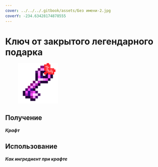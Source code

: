 ```yaml
---
cover: ../../../.gitbook/assets/Без имени-2.jpg
coverY: -234.63428174878555
---
```


# Ключ от закрытого легендарного подарка

<figure><img src="../../../.gitbook/assets/legendary_key_128.png" alt=""><figcaption></figcaption></figure>

## Получение

#### _Крафт_
## Использование

#### _Как ингредиент при крафте_

